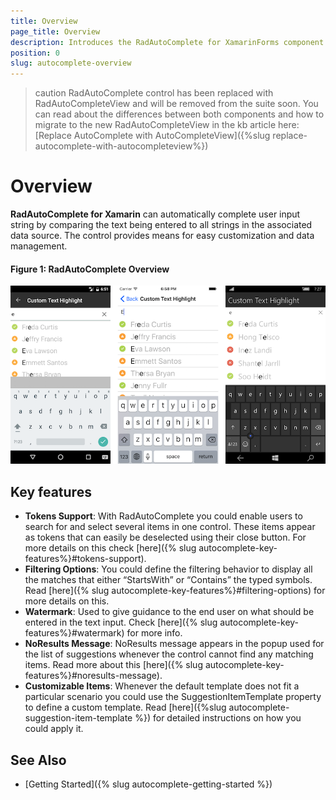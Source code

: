 ```yaml
---
title: Overview
page_title: Overview
description: Introduces the RadAutoComplete for XamarinForms component
position: 0
slug: autocomplete-overview
---
```


>caution RadAutoComplete control has been replaced with RadAutoCompleteView and will be removed from the suite soon. You can read about the differences between both components and how to migrate to the new RadAutoCompleteView in the kb article here: [Replace AutoComplete with AutoCompleteView]({%slug replace-autocomplete-with-autocompleteview%})

# Overview #

**RadAutoComplete for Xamarin** can automatically complete user input string by comparing the text being entered to all strings in the associated data source. The control provides means for easy customization and data management.

#### Figure 1: RadAutoComplete Overview

![AutoComplete Overview](images/autocomplete-overview.png "AutoComplete Overview")

## Key features

* **Tokens Support**: With RadAutoComplete you could enable users to search for and select several items in one control. These items appear as tokens that can easily be deselected using their close button. For more details on this check [here]({% slug autocomplete-key-features%}#tokens-support).
* **Filtering Options**:  You could define the filtering behavior to display all the matches that either “StartsWith” or “Contains” the typed symbols. Read [here]({% slug autocomplete-key-features%}#filtering-options) for more details on this.
* **Watermark**: Used to give guidance to the end user on what should be entered in the text input. Check [here]({% slug autocomplete-key-features%}#watermark) for more info.
* **NoResults Message**: NoResults message appears in the popup used for the list of suggestions whenever the control cannot find any matching items. Read more about this [here]({% slug autocomplete-key-features%}#noresults-message).
* **Customizable Items**: Whenever the default template does not fit a particular scenario you could use the SuggestionItemTemplate property to define a custom template. Read [here]({%slug autocomplete-suggestion-item-template %}) for detailed instructions on how you could apply it.

## See Also

- [Getting Started]({% slug autocomplete-getting-started %})

